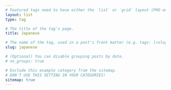 ```yaml
---
# Featured tags need to have either the `list` or `grid` layout (PRO only).
layout: list
type: tag

# The title of the tag's page.
title: Japanese

# The name of the tag, used in a post's front matter (e.g. tags: [<slug>]).
slug: japanese

# (Optional) You can disable grouping posts by date.
# no_groups: true

# Exclude this example category from the sitemap.
# DON'T USE THIS SETTING IN YOUR CATEGORIES!
sitemap: true
---
```

